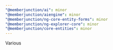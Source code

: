 ```yaml
---
"@memberjunction/ai": minor
"@memberjunction/aiengine": minor
"@memberjunction/ng-core-entity-forms": minor
"@memberjunction/ng-explorer-core": minor
"@memberjunction/core-entities": minor
---
```


Various
